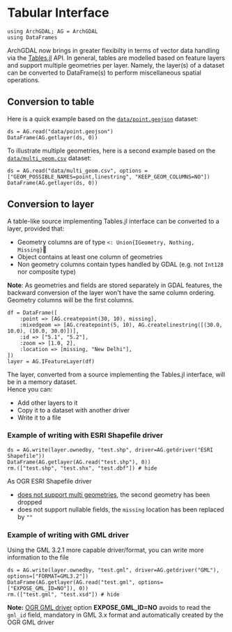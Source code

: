 # Tabular Interface

```@setup tables
using ArchGDAL; AG = ArchGDAL
using DataFrames
```

ArchGDAL now brings in greater flexibilty in terms of vector data handling via the
[Tables.jl](https://github.com/JuliaData/Tables.jl) API. In general, tables are modelled based on feature layers and support multiple geometries per layer. Namely, the layer(s) of a dataset can be converted to DataFrame(s) to perform miscellaneous spatial operations.

## Conversion to table

Here is a quick example based on the
[`data/point.geojson`](https://github.com/yeesian/ArchGDALDatasets/blob/307f8f0e584a39a050c042849004e6a2bd674f99/data/point.geojson)
dataset:

```@repl tables
ds = AG.read("data/point.geojson")
DataFrame(AG.getlayer(ds, 0))
```

To illustrate multiple geometries, here is a second example based on the
[`data/multi_geom.csv`](https://github.com/yeesian/ArchGDALDatasets/blob/master/data/multi_geom.csv)
dataset:

```@repl tables
ds = AG.read("data/multi_geom.csv", options = ["GEOM_POSSIBLE_NAMES=point,linestring", "KEEP_GEOM_COLUMNS=NO"])
DataFrame(AG.getlayer(ds, 0))
```
## Conversion to layer
A table-like source implementing Tables.jl interface can be converted to a layer, provided that:
- Geometry columns are of type `<: Union{IGeometry, Nothing,  Missing}`
- Object contains at least one column of geometries 
- Non geometry columns contain types handled by GDAL (e.g. not `Int128` nor composite type)

**Note**: As geometries and fields are stored separately in GDAL features, the backward conversion of the layer won't have the same column ordering. Geometry columns will be the first columns.

```@repl tables
df = DataFrame([
    :point => [AG.createpoint(30, 10), missing],
    :mixedgeom => [AG.createpoint(5, 10), AG.createlinestring([(30.0, 10.0), (10.0, 30.0)])],
    :id => ["5.1", "5.2"],
    :zoom => [1.0, 2],
    :location => [missing, "New Delhi"],
])
layer = AG.IFeatureLayer(df)
```

The layer, converted from a source implementing the Tables.jl interface, will be in a memory dataset.  
Hence you can:
- Add other layers to it
- Copy it to a dataset with another driver
- Write it to a file
### Example of writing with ESRI Shapefile driver
```@repl tables
ds = AG.write(layer.ownedby, "test.shp", driver=AG.getdriver("ESRI Shapefile"))
DataFrame(AG.getlayer(AG.read("test.shp"), 0))
rm.(["test.shp", "test.shx", "test.dbf"]) # hide
```
As OGR ESRI Shapefile driver
- [does not support multi geometries](https://gdal.org/development/rfc/rfc41_multiple_geometry_fields.html#drivers), the second geometry has been dropped
- does not support nullable fields, the `missing` location has been replaced by `""`
### Example of writing with GML driver
Using the GML 3.2.1 more capable driver/format, you can write more information to the file
```@repl tables
ds = AG.write(layer.ownedby, "test.gml", driver=AG.getdriver("GML"), options=["FORMAT=GML3.2"])
DataFrame(AG.getlayer(AG.read("test.gml", options=["EXPOSE_GML_ID=NO"]), 0))
rm.(["test.gml", "test.xsd"]) # hide
```
**Note:** [OGR GML driver](https://gdal.org/drivers/vector/gml.html#open-options) option **EXPOSE\_GML\_ID=NO** avoids to read the `gml_id` field, mandatory in GML 3.x format and automatically created by the OGR GML driver
